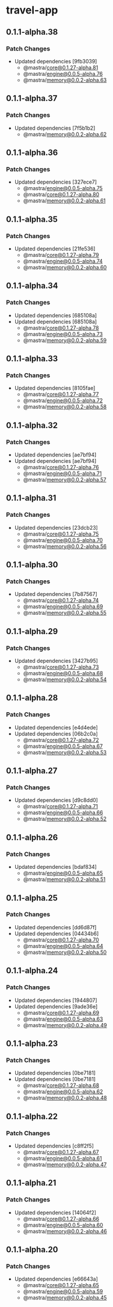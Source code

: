 # travel-app

## 0.1.1-alpha.38

### Patch Changes

- Updated dependencies [9fb3039]
  - @mastra/core@0.1.27-alpha.81
  - @mastra/engine@0.0.5-alpha.76
  - @mastra/memory@0.0.2-alpha.63

## 0.1.1-alpha.37

### Patch Changes

- Updated dependencies [7f5b1b2]
  - @mastra/memory@0.0.2-alpha.62

## 0.1.1-alpha.36

### Patch Changes

- Updated dependencies [327ece7]
  - @mastra/engine@0.0.5-alpha.75
  - @mastra/core@0.1.27-alpha.80
  - @mastra/memory@0.0.2-alpha.61

## 0.1.1-alpha.35

### Patch Changes

- Updated dependencies [21fe536]
  - @mastra/core@0.1.27-alpha.79
  - @mastra/engine@0.0.5-alpha.74
  - @mastra/memory@0.0.2-alpha.60

## 0.1.1-alpha.34

### Patch Changes

- Updated dependencies [685108a]
- Updated dependencies [685108a]
  - @mastra/core@0.1.27-alpha.78
  - @mastra/engine@0.0.5-alpha.73
  - @mastra/memory@0.0.2-alpha.59

## 0.1.1-alpha.33

### Patch Changes

- Updated dependencies [8105fae]
  - @mastra/core@0.1.27-alpha.77
  - @mastra/engine@0.0.5-alpha.72
  - @mastra/memory@0.0.2-alpha.58

## 0.1.1-alpha.32

### Patch Changes

- Updated dependencies [ae7bf94]
- Updated dependencies [ae7bf94]
  - @mastra/core@0.1.27-alpha.76
  - @mastra/engine@0.0.5-alpha.71
  - @mastra/memory@0.0.2-alpha.57

## 0.1.1-alpha.31

### Patch Changes

- Updated dependencies [23dcb23]
  - @mastra/core@0.1.27-alpha.75
  - @mastra/engine@0.0.5-alpha.70
  - @mastra/memory@0.0.2-alpha.56

## 0.1.1-alpha.30

### Patch Changes

- Updated dependencies [7b87567]
  - @mastra/core@0.1.27-alpha.74
  - @mastra/engine@0.0.5-alpha.69
  - @mastra/memory@0.0.2-alpha.55

## 0.1.1-alpha.29

### Patch Changes

- Updated dependencies [3427b95]
  - @mastra/core@0.1.27-alpha.73
  - @mastra/engine@0.0.5-alpha.68
  - @mastra/memory@0.0.2-alpha.54

## 0.1.1-alpha.28

### Patch Changes

- Updated dependencies [e4d4ede]
- Updated dependencies [06b2c0a]
  - @mastra/core@0.1.27-alpha.72
  - @mastra/engine@0.0.5-alpha.67
  - @mastra/memory@0.0.2-alpha.53

## 0.1.1-alpha.27

### Patch Changes

- Updated dependencies [d9c8dd0]
  - @mastra/core@0.1.27-alpha.71
  - @mastra/engine@0.0.5-alpha.66
  - @mastra/memory@0.0.2-alpha.52

## 0.1.1-alpha.26

### Patch Changes

- Updated dependencies [bdaf834]
  - @mastra/engine@0.0.5-alpha.65
  - @mastra/memory@0.0.2-alpha.51

## 0.1.1-alpha.25

### Patch Changes

- Updated dependencies [dd6d87f]
- Updated dependencies [04434b6]
  - @mastra/core@0.1.27-alpha.70
  - @mastra/engine@0.0.5-alpha.64
  - @mastra/memory@0.0.2-alpha.50

## 0.1.1-alpha.24

### Patch Changes

- Updated dependencies [1944807]
- Updated dependencies [9ade36e]
  - @mastra/core@0.1.27-alpha.69
  - @mastra/engine@0.0.5-alpha.63
  - @mastra/memory@0.0.2-alpha.49

## 0.1.1-alpha.23

### Patch Changes

- Updated dependencies [0be7181]
- Updated dependencies [0be7181]
  - @mastra/core@0.1.27-alpha.68
  - @mastra/engine@0.0.5-alpha.62
  - @mastra/memory@0.0.2-alpha.48

## 0.1.1-alpha.22

### Patch Changes

- Updated dependencies [c8ff2f5]
  - @mastra/core@0.1.27-alpha.67
  - @mastra/engine@0.0.5-alpha.61
  - @mastra/memory@0.0.2-alpha.47

## 0.1.1-alpha.21

### Patch Changes

- Updated dependencies [14064f2]
  - @mastra/core@0.1.27-alpha.66
  - @mastra/engine@0.0.5-alpha.60
  - @mastra/memory@0.0.2-alpha.46

## 0.1.1-alpha.20

### Patch Changes

- Updated dependencies [e66643a]
  - @mastra/core@0.1.27-alpha.65
  - @mastra/engine@0.0.5-alpha.59
  - @mastra/memory@0.0.2-alpha.45
